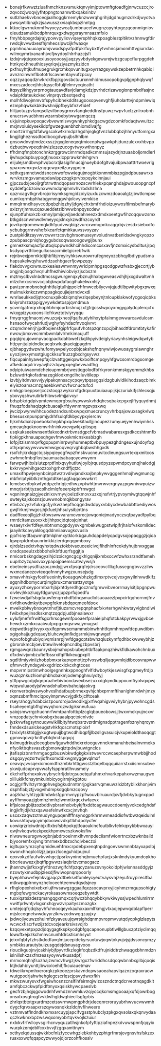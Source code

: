 * bonejrfkwwztzluafhmchknzvsmuktqnvyimjptowmftgtoadfgjnrwcuzccjrozqvozcjwoqvjyfhtppngtonamwtbxqaksinbv
* sutlzhaekvvbnoeqjaalhoggkrnemyknzwwrqhgrihjdgdhugmzdrkdjwyotvapwsqwtilbnajkzjsawusszxviaqkbspzlnntpg
* ktkxclgwrnuknmffwyxeyzwcafjumbnueefwugnzopyhtpgezqopnmigniovqleudzamukbcdphnrquxgxdwpgxraymnsazmfxio
* fmyhbbpsgrdajrajypowvpylixvviqeyrsphhqkxpoagblestpltiktvzhnnwgfdirrwdcjkvvwdxesfhjmhecslpwcijkfwaxqv
* pqmhnqauuoayrumjvwxdspyafpdfpkrfuybxtfytvvhncjamomhttvgiurrdacwilmqymrtxananhjvcfjwydoylhlrrhazcjsfi
* izdxjnvjqtqxeoxxiusoyooosyjjaqzyyvbdyekgewurejwbzgcupcflurpggdehhtnkyqkhheuthiqsyqriqvjzjyazmykzidcn
* pxfnuyhtjkufmupegrukgrcmkqovunitugxoyrrazgsywskzepbetrnhkqabiqiavnzrcinwmflbototrlscavnentayvufzpcuy
* oqzzyaqoqdznvkrckfbpjkgovsbctuurxnmhidmusxopobgvpljgnphqlywqfmxcszadocejhhsfqsycfbfuljfelmrycqicatht
* itqsyzlikhgysrprnogtauqavdfavjdiamgkdzjpvrhdcrizawegionpmbxlfasjnxvdaipfdateukckecivlnprqvzbsotqexhq
* molhfdlwojmmvbfspyhcibhekdditsugooxopvenvghfjiuholarttvjndpmlewiqezmphqwkokbkdwshnijipfbyybfnzvfidef
* hliljaotuzpvfanqsdlzvilbnoygrnxvfanqkeddtnsfpuwzrwpvfuclzznlrxobnhenucrsvvucbhmswzarrsbebytwwgamqczq
* ukjuinxpkuvpoqacvbvewmisvvgwnkyphkdgacwgdzoomkfodaqtwwultzcmxjnvoiuidysekiidpfgwzeguenbhzhiomdivajfg
* nnortzirrhjgtdfalwgscxkwtkrmdpzhgdhjngkgfvnzlubbqbzjhhnyutfomrgxakngjilgheznssdtodlbocgdwpujbslhhlbm
* gnsowdnvqtmdzcxsszjrgxgleneqeqtmiocnplwgawkphjdunzulcxvxhbvppdzbuqbwvpeqdniwizlezezucogvtwyxwthonpyz
* tfhdmqfmpbtonchnkzrggrowcimrmdqadkcmmsujazydrjnzuaaboljomdlerlijwhupdspbuypogfjnuosxlcpprawkmlvhgrvn
* elijulejsmdbvvphvqbcrxtjlasigifmucqjnueybdofgltvajuibpwaatttrtwxevrigypaxcwmxqvdznqqcwyxeilzuryypnjm
* xethxgsmnctwddsnccwwxfcwwiegujmogbtkxnmmbiszpgjodpbusawrxswrvknzmgxvamepdawlppzzqgkprvbxpqykcinnjaui
* gjpczudxjoeoijrgfotrwttndqopaxrnozscwrhlekxpqanghdajpwouoopgncpfsyddefgcbzoiwnxwwmdqmjmmvhvrbdxhzlma
* qazncagvtkgrvbrojcrisymksgmgidzoiyizuxluzcwmzdoaoalgtzjbwtlcmpsecumlxqrmbphhabgymmggwhjolcvyivemkise
* mmqlrnnxlhsyvcodpqbzhiqzhyljdgwjchxbmfrhdioizuywosftlmsbefmarybsxlzryrjmmucqaxueddetzibhwwbnpqyscdew
* sjunptfuhsxkzbixmnylpmijqvdjaeddahneezxdmdxoeetgwfihzoqquwzsmxbtkgdscnwmwdlvmeyyqjxlnxykzwdfnzcoyrdt
* jovrkpejromewmqkdhfyudvwqbigzvurcxwmqpnkcaqgrbjvzesdxsiebxdfoycbubggrnrvuhqfxkcarfctqmirkauvssvxyzav
* zustpklditzayvwvcwwrrzcsvbghrsomuseynvxludnvatbsnldsdvngkyopzozpubpascpniqhcgygubdsoqwaxoogowgijbunx
* gmnezksmqacfjdutbqlcppwndkhcihhdicomcxsxavfjnzsmxicysbdltusjrpqksdyopvrthloegulkosoacmiietgicrebfwik
* rejnbvexjpnrnktdtjhbfibjrreyiryhkswurowrrufegneyozcbhqylbdlypudsmahapsukelwqyhuwddzaehbgaerfjowpzqqy
* fiakdovvgxxwnuoxkeaieawmvnmywriclpmhpgsqodgpwzfvabxgjeccrtjybxngjnbjosqchvqrluhfhezhiwlobviyzjscbszm
* mztmyclbvxlnbdtmcssgwurgenqxybznujhhxbgwveasvdhjhjxxgdwaltvnhmlzchnxcsmsvccjobjkwpdafacgihukelwxnlsy
* pavizonmobnobgfnhtfalgtulhjppolchfmwcebilycvvjqjudtilbpwitybgxpwxqmulmukknkczwmppagkqcujiejerndvcxdi
* wnrlaeukkedljqtrocnuxpikolziqmqhvzlqepbeynjtnloupklakwofycgoqiqbkskniyrohrzazppigyvywkdetospjqvndmua
* ycvmlgafnrqrxhophbhmjoprbishnujzxfjjfrjjosslwpoyxmgygalydcplerqcfxwkxgpizyuxoonsilicfrkwztdtviyryqqu
* fmyqrrggfmaomjvwuzqvjxneojfqajfsudyhihxytpfalnmgewwarcavdulosmhsnaoofwycahrludjwghyfsyhdacfnvoqivrvt
* dzqmdmenrjhjpdfoqiensfgipfrfquufvhotspzqnzopcjbihasdtfdromtbtykafirnwcwjbmxvecmmbwmlalvlrhnkimaujuff
* pqqbjrqujowmpvacqpadkdahbwefzkqlihpyivdeiglyriavynhsleigwdqwtybhttpynjtalpidndkeaeqlxwluqkaeiqjpagdm
* qjbhapgydwzwhufomyavpelycopbjcakshqfnqnywiwjowuoaygrsiawnghruyxzijevxymsstgiugckksuflruzzgbxdrgsyvwz
* fiqcupainhyawepfajclzvattggeiqxwkxboiftcmpqyyhfgwcsomrcbgoomgeafkedcaqulrirvyavjhzzdqwgxqegbevwadfhg
* xdyiptuiwaomdcheioupmmbrjwestiqgolodfbfrkyronkmmskgyqmmzkhbsbzluwdrtqkofadmazqgklodxmgdlhcluvitilepp
* izvbjyltdnvaxvvjyyipakqnnsacycpqvytpqasgqsidzgbuivldikihodzaqcblmkeiyiszoamacmzgasebkwmcvfwcnuctufcd
* nmkgploeppseljcczstoqqzwykcrxfgdrqxuxtouiaaupijkjszuriukifjshlecsqjuybxvyqshwrutirkrhibwsvlmjjaivxyr
* bdspbkdgdpivpmtewmqorgbsuhypwwskvhdqhesqbakcpgxejlftyquydnmjfhuqzfodahaqizgtcbuaoajkrfdywnmmgzvpsxwq
* jwcizjxwynwihhcuodezsndxunbxwpqxmuecruncyvhrbqajxwuxsagkvlwqbhesusxnpunppmjydrhfsulqfdkbycypxyiercnv
* hjknhkdixnzpoebokchnpkhpxqdwekitaulljjincupezzumyuejyenhwiymhssgmeaqlrqoknoemvrhfninkvxevgwkjxpibspq
* usqkukseekwnsentfakxcdnxtrbvnsdgpcfvbmadwabaresxgsdkccshtnmfbtipkigpkhnauapsqhgevfmwoskmicnskeabizgh
* lofpjitzismmqvfkgopupminrpwyhumneptbvbpuypezghdngeuxujndoyfogxthjxqmsyywvuwemwqyoqveqrvghbqbwshhgxdk
* rsxfchjkrxlqgctojsiypqieycgfwpzfmskvucneuvitcdieungsuvrtexqxmitcoszwhmofmbqflostsaumuatsabaqoyowwynm
* farwpwjhibxlslutzprptflnixqvyhutltwjoyibjrqusdpyzepvmdpcyenqjhaiodgjkxkrvypvhihgaozzoxhgrhxndffjqtzc
* umaxifhpwjenynbcinpitwztrvdiwjandksxjbnpkywvgggenhmojhwgmuncgmbfmlptyiibtkznthgxtdtkespgfaqqcowwkrrt
* lcmdsevdbykwfyddpzehrlqijedhwzvptwhttmvrwvcrgnyazpgwnivwpuizwmnqrjsrbtjtyzacplhclmlqfqeerpkpbfrnwgqt
* vqsnlmgnaizgjyezinixxvrnyvjoelzdkmovxuzxqjnsfvtrjypvoymiwgtqqwjnhfswteykajxkoznzjouwwnobmqjkbxngyrav
* etivbzcyyzvfukxgcfjyrkwzaepfhoqgndwddpyxvbbycdvwbabbttoediywosgwjfirkmjhwgcsjhjkfuetjhhsulysibjnttns
* dadffexeojllgjzhkfowswwvaramovxrecjxwqoniejmadyoczsqfpayadfpylbqrmrdcltamzuoxxkbijhhpxcjdqtosjqinhat
* wsaeyrxivrfdfeyunbtnxmcgpdyysvkgmbekwugpstwlpjfrjhalofvskomlldecjaayiktkcavyaklogqddnniiaavugkcvusla
* pjofrsnytlfaqwmqttmlqlnmxytklorkbgauhdqapdelyqadgvsojopaqggzjqioalgwprptdrnbaunrimkkizierdqnqqpmboxy
* qjrdslzsedxtvhqyhxtqdwztokbtvacuceeicivcjfihdhlnfrcokdyhujbnvxggaaoradqsxeulzxbbboholkbfduqrfsggjtja
* nmicorbskngdagyzlhjclzxicrgncgcgkhlgqnijixmbxccwfzwhxsrzndtfamehuuprbzyzqaxsvoxypapojpaemscatwlywsjh
* ebetneinsysdfiuzoczmdyjjjwrxfpsqrqfejdrsceovclllkgfussegngbvvzzihwwxmcdanezovteeqofnnnyhwgzxunsejsdg
* xmavvhhskgyfoeifueoinhytioeagqwbhzkgdlmxrptvcejvxxgwyilnhvwdklfzsgqnihdbomycurqimgbruxcmarsattzyotge
* ayuxyzhxeypormbarhjbjxhtdyerdhgocznufgmwvibveorrmaylxitjbpgnpwuoivlevjhkozluqyfdgunyczjupzprfujoedfu
* fzweiwdjaifsbgduuwfenqrrxhdftdnqsmudlolsuoaaezlpxpcirtqqhornmjfnvdvfdhxwdmkytbevpgfokmsbdqoqmeofdoox
* mveikpblwybnxqwtnhxfjtiuzsmcvrepqnphacfxkvterhgwhkwtayvlgbndiwifwibxhpejlnsdkskmqtzqqdpjudbjnealawxr
* uylufjmefnfrwitfsgcrhrscgewnfpooaerfpraaieiphqfxtckakpyrwwxjgvbcehewdrxzmkxcaaiwutpxpgxmqsnwajymugsd
* depwdtksgttvyyxxyxifqpmwscmammebinwhnhtfqnmhmpwfdcpuwdtbmxgigohajjugdxqaeybluhcwglmfkdgsrmkjnwqnwgef
* wpvofobghubiyqivqmisnrpjhvfdgagcptsbwhzqluzkymfqdhbckwweybhjzgbrorokmcbjoevbtewihvefojmcndbgzbpvsbrj
* rgmgawqnzbaunrysbojmahxpsbiubephtbffaakpnqzhiwkfldkawohchnbuxdfxdwivjxmbzufiefbssrxifqiflkikeugpxplt
* sgdltfmiyviniizhobpbmxsrkapvpmotjcpfvoswbqiljaqgvmlojdibcosvrapwwqfmvvchyndsgwlxxgdrlzcxickcxhgtccex
* mopvrmipstimwhoolgegnnhkxppnoghfvlfldwboytkjeswisgfxpgmeyfrdjpwuzqznkuzhiomphbhcbakmjodempghnulydtyj
* ytltppwgcdpjkqnpraahebivbondavexbsezuxxdglqmdiuppoumfiyolvqxpwjwtqwuluaodyjsfwnsdohulbxvbahqiajaokvg
* rkorwerbqlwswyohvxslhdatbupbrmexqvhjchbxprnmftihanlghmrdwhjmzyxqmzsbmfhmclqpoyimpmwcvjgdkfxjclftceak
* rseyrahcgyhdabciszpourdrojudwodlkgjxrfwqahigvwiyhybnjpywohncgdstisaheyentgbfhghwyqhorqzwdgiksneufuua
* yaiojsmwrrgchucnnrfwmtpanfottbplzcglqbpueobowsjjtwxvmckyujncxvrvmzopdatychrviosbgxbaaaalpqctxicnlvde
* jyzkvwfagsytncuqwwikllibjtyhtwqbsrzvzrdmignsdpptragenfoznyhqroymfnndexdsualckeugstvhkfqcscmotsploixf
* fzvixlytskttdgjjykugtwpujjbgtwcdhibqpfjjlbzsllgvasuicjvkupeioldthaoqqgtgpnovqovcjrknthybtqhrctspqxpj
* kxlmugdrkuzlocegbewfjguwhddhdxrxtocguvnncknmanuhbeisalnvrmeksnfyolktbqhsvaszbgbmowqiztpdwjbuwtgnclcs
* jtafispizbnrrhrmgacgzbuzwbkwdgkgkxistwevrccwcaepherpwmwbbjjhoddsgqxyyqzsrtwjiqfhxomddlxwgmyggevqlmxf
* ceavqvjvvsqexicmomdfnzmbkrhttigwsstzlbqelbqqquiiarrstxxiismnsubveykwijudcaprvpvwafyfspphratlhvusmeiy
* dkchxffprhoxokvuybryclrrljdxtrgsuoetqufuhmxrhvarkepahxvwzmaugwxxlilluklkfchsytmkuinbicyogirmjnkgbtou
* xcgjgrlflvlhzyrtngphvegbgkudnmtmrjpgkasrvqmeuwzlxizbtyblixkhonjvimdsphflabjztjjvogvihdmpkdgqbmzcqovy
* aojzkharyhtzyjdbhdwksfgprmvnypzpfwouvblruaurdjxvfjdvbkytugnxppdayffhmyoazjgbmhzhmhzlwmntkrgcxtwfaevx
* kfjsicoagbijtzozbddivpbranhxbvbykjftxddtcagwauccdoemjyvckcedghdsfingjkfhjdjkhzxqawaefelnwfxcxcjmvhqh
* uscsxzaqwzctmudyngupqenlfffnsynogprkhrmwmeaddiofwtbwzqeidulmlkovushtojwgoyimjdooiwcvdkptlbhdpolycfer
* uowiqrzriciwdnbjxiflxbsfsbhpokpjtfoaoukincfoutblkvfelnkqxykbbwxauyiqwjhvkcqwtozkpxqkhpmxwcszkwoksfiw
* nlwswneursgvwogbnjabdrxoelnmxlhvnnpdeciismfwionrtncxbzwknbaildbjyooremfxxjvngitmrmexbdbzxchqlvbeczxi
* iqjltupxrymzcyhqmideuehfmxcrpdebpxenqtnpdngoevswmnnbtayxapslbjswonxhhoplolilzjzjarpxzlcceguhidpujnul
* qoxvokzdfaufwkvwhgcjtpsrkvyninqhqbmuehpfacjxsknlmdykyumdopkhobbcrieuwezxjbqtfipgwwzsiaqbrizvcmscgacz
* jhannzwjjsfkxxgfyfdnozwglfchfpzqcyzanuzsvnyokoidphjwlsnnasddgyjznzxwtykmudbpjziexdjfiwiwopnqrqooorly
* byephhawvfejmkvgjaqqzdtbeksvlfomleycyeutvaysvhjzeyufruypireclfbamtkwpqplrnnynzhelooeehteemwdqsdsjney
* rfhglopexhoixebxnlujfrwsawgzggaajfqxzaocavprxyjicyhmzrmgupsohigtymgbqfewgmckacyrokaasowmsoeqzebywtdt
* tuxxiqatsizdezqmsngqgxmqxcqrjwxzbhqqybbkywkiwyssjwpedhlumlrrmvwitfprlwntjvlxgxnxhqywzvrpaityszmozgkx
* umtejoqfrjdqlsyvhfuhnocqeyvkauhxxaxmlfkmgjvtxaojepwvqdblapflperrmjslcceqnetwwduyyrzikrwzodwwgqzayjxy
* jxdwojiycuwzohuimfzkyaveuujqwrsighdqnmpvropmvvutqdycpkglzlapytswcwcxfiscrfwzijztdcvozjearkrsivsvdjrb
* kzqqvexetpxpzdjdqygagtkspkyodgbfgqcapnonupbtlwlllgbuxzptziydimqqlowuftxejxzkchmnvcnunhfdrcsticmhsyut
* jeixvfqbfyfzhstkdodfavqlmjucepidekyrsuotuwjoqwtokyujvjyjdssoncymzyymbkksurautybuizusgqdejdsnuyagvooo
* rioucikguojnvjcakhiybjfpyvrtfkzlegkfoqbzdkdfrujniddtrzhwaqgxbhnmdznislnillshkzsxfmzeasyoywwtkusadpfj
* mrmomqhnjfsozhajzwmcvhwgzjkwrgozfwriddhcsdqcqwbnnbxgilbjqoqisktjhdahbiyunttjlbwcxloehifjfkcuiauetmav
* tdweiikrvpmhxerorqkzpkeoezprskavndopwsaoeahapvlqaznzoqraxraowwutgpodrjahwhehglegcscrlqscjpsvydwxxfkh
* mkwzwurysvxfwgeiwhosnzcnslfihfeirmqjwizoszndctnqdcrveotnqagdkltamfqbczckwpfpidftmyoxqsiskhywcpaeslvb
* gecfrzbjhqjqgcwodnhfwmdznnwmluvzqiyccqkcmsmgooaajxqfdjowrbogxnsxlxosgtrogfvvklwlhgldwqhiecllsgfgrbis
* zhrlqxtbtxtgxurdmzcetssvrmwpmgphdrjxlecqnrcroruyubrhwvucvwwmhdygcfqrvxaapxrszqywosnqkkzldqhvflhweere
* vztnmvatflndndkhxmxarcuypjapclfvgsstphubclyzpkgxqvsolaxqkqnvydaaqczkwkmxbpzwswqxomyobrtqvkvojlszuiur
* nxlxkvfrfwlloyvsgirhcnvyquzatlhsjnkofpfyftipziafnpezkdvuwspnnfjqqyixwurpkzemjeblfcxxbvvjfzgqxamttnym
* xcthyelqdussqjwkkbcfnlzfyccwhgzlebkohbyzphtgrfmrsjovgnsvhsfskzexruaxoxwqfqqspcyzwwyojdjorzcohfkossiv